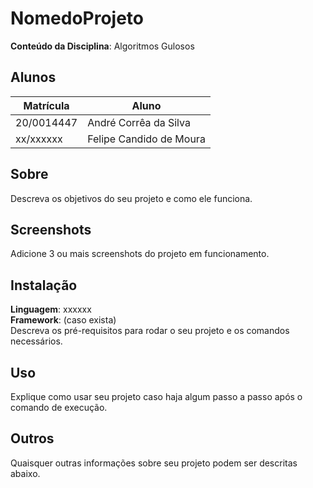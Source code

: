 # NomedoProjeto

**Conteúdo da Disciplina**: Algoritmos Gulosos<br>

## Alunos
|Matrícula | Aluno |
| -- | -- |
| 20/0014447  |  André Corrêa da Silva |
| xx/xxxxxx  |  Felipe Candido de Moura |

## Sobre 
Descreva os objetivos do seu projeto e como ele funciona. 

## Screenshots
Adicione 3 ou mais screenshots do projeto em funcionamento.

## Instalação 
**Linguagem**: xxxxxx<br>
**Framework**: (caso exista)<br>
Descreva os pré-requisitos para rodar o seu projeto e os comandos necessários.

## Uso 
Explique como usar seu projeto caso haja algum passo a passo após o comando de execução.

## Outros 
Quaisquer outras informações sobre seu projeto podem ser descritas abaixo.




